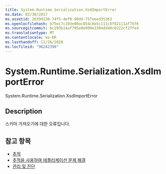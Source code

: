 ```yaml
---
title: System.Runtime.Serialization.XsdImportError
ms.date: 03/30/2017
ms.assetid: 2639d138-74f5-4ef0-90dd-75feeed35363
ms.openlocfilehash: b75ec7c103e00ac854cbb5c111c8f82111af75f6
ms.sourcegitcommit: bc293b14af795e0e999e3304dd40c0222cf2ffe4
ms.translationtype: MT
ms.contentlocale: ko-KR
ms.lasthandoff: 11/26/2020
ms.locfileid: "96242398"
---
```

# <a name="systemruntimeserializationxsdimporterror"></a>System.Runtime.Serialization.XsdImportError

System.Runtime.Serialization.XsdImportError  
  
## <a name="description"></a>Description  

 스키마 가져오기에 대한 오류입니다.  
  
## <a name="see-also"></a>참고 항목

- [추적](index.md)
- [추적을 사용하여 애플리케이션 문제 해결](using-tracing-to-troubleshoot-your-application.md)
- [관리 및 진단](../index.md)
